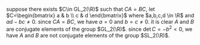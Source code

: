 suppose there exists $C\in GL_2(\R)$ such that $CA=BC$, let 
$C=\begin{bmatrix}
   a & b \\
   c & d
\end{bmatrix}$
where $a,b,c,d \in \R$ and $ad-bc \not =0$. since $CA=BC$, we have $a=0$ and $b=c\not=0$. it is clear $A$ and $B$ are conjugate elements of the group $GL_2(\R)$. since $\det C=-b^2<0$, we have $A$ and $B$ are not conjugate elements of the group $SL_2(\R)$.